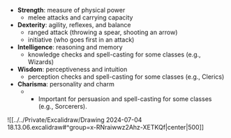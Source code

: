   
- **Strength**: measure of physical power
	- melee attacks and carrying capacity
- **Dexterity**: agility, reflexes, and balance
	- ranged attack (throwing a spear, shooting an arrow)
	- initiative (who goes first in an attack)
- **Intelligence**: reasoning and memory
	- knowledge checks and spell-casting for some classes (e.g., Wizards) 
- **Wisdom**: perceptiveness and intuition
	- perception checks and spell-casting for some classes (e.g., Clerics) 
- **Charisma**: personality and charm 
	- - Important for persuasion and spell-casting for some classes (e.g., Sorcerers).

![[../../Private/Excalidraw/Drawing 2024-07-04 18.13.06.excalidraw#^group=x-RNraiwwz2Ahz-XETKQf|center|500]]






